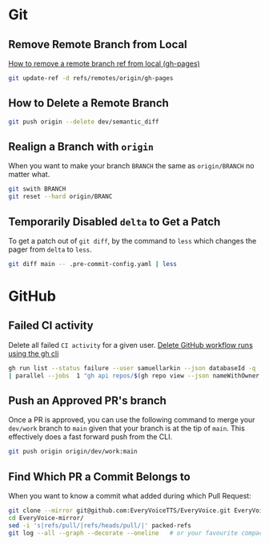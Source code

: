 # Git

## Remove Remote Branch from Local

[How to remove a remote branch ref from local (gh-pages)](https://stackoverflow.com/a/64618529)

```sh
git update-ref -d refs/remotes/origin/gh-pages
```

## How to Delete a Remote Branch

```sh
git push origin --delete dev/semantic_diff
```

## Realign a Branch with `origin`

When you want to make your branch `BRANCH` the same as `origin/BRANCH` no matter what.

```sh
git swith BRANCH
git reset --hard origin/BRANC
```

## Temporarily Disabled `delta` to Get a Patch

To get a patch out of `git diff`, by the command to `less` which changes the pager from `delta` to `less`.

```sh
git diff main -- .pre-commit-config.yaml | less
```

# GitHub

## Failed CI activity

Delete all failed `CI activity` for a given user.
[Delete GitHub workflow runs using the gh cli](https://blog.oddbit.com/post/2022-09-22-delete-workflow-runs/)

```sh
gh run list --status failure --user samuellarkin --json databaseId -q '.[].databaseId' \
| parallel --jobs  1 "gh api repos/$(gh repo view --json nameWithOwner -q .nameWithOwner)/actions/runs/{} -X DELETE"
```

## Push an Approved PR's branch

Once a PR is approved, you can use the following command to merge your `dev/work` branch to `main` given that your branch is at the tip of `main`.
This effectively does a fast forward push from the CLI.

```sh
git push origin origin/dev/work:main
```

## Find Which PR a Commit Belongs to

When you want to know a commit what added during which Pull Request:

```sh
git clone --mirror git@github.com:EveryVoiceTTS/EveryVoice.git EveryVoice-mirror
cd EveryVoice-mirror/
sed -i 's|refs/pull/|refs/heads/pull/|' packed-refs
git log --all --graph --decorate --oneline   # or your favourite compact log
